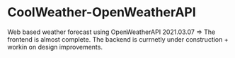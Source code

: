 # CoolWeather-OpenWeatherAPI
Web based weather forecast using OpenWeatherAPI
2021.03.07 => The frontend is almost complete. The backend is currnetly under construction + workin on design improvements.
